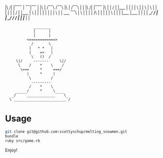   |\  /| |‾‾‾ |   ‾‾|‾‾ | |\   |  /‾‾\    /‾‾\ |\   |  /‾‾\  |      | |\  /| |‾‾‾ |\   |
  | \/ | |___ |     |   | | \  | |        \    | \  | |    | |      | | \/ | |___ | \  |
  |    | |    |     |   | |  \ | |  ___    ‾‾\ |  \ | |    | |  /\  | |    | |    |  \ |
  |    | |___ |___  |   | |   \|  \__/    ___/ |   \|  \__/   \/  \/  |    | |___ |   \|

                 ________
                 |      |
                 |      |
              <============>
                /       \
               |   * *   |
               |    =>   |
                \   ()  /
         \|/     -------     \|/
          \    /    *    \    /
           \===     *     ===/
              |     *     |
               \         /
                ---------
               /    *    \
              /     *     \
        /‾‾‾‾‾_____________‾‾‾‾\
      \‾________________________‾/

# Usage
```sh
git clone git@github.com:scottyschup/melting_snowmen.git
bundle
ruby src/game.rb
```
Enjoy!

